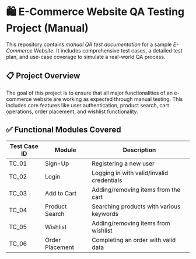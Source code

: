 # 🛍 E-Commerce Website QA Testing Project (Manual)

This repository contains *manual QA test documentation* for a sample *E-Commerce Website*. It includes comprehensive test cases, a detailed test plan, and use-case coverage to simulate a real-world QA process.



## 📋 Project Overview

The goal of this project is to ensure that all major functionalities of an e-commerce website are working as expected through manual testing. This includes core features like user authentication, product search, cart operations, order placement, and wishlist functionality.

## ✅ Functional Modules Covered

| Test Case ID | Module                 | Description                                 |
|--------------|------------------------|---------------------------------------------|
| TC_01        | Sign-Up                | Registering a new user                      |
| TC_02        | Login                  | Logging in with valid/invalid credentials   |
| TC_03        | Add to Cart            | Adding/removing items from the cart         |
| TC_04        | Product Search         | Searching products with various keywords    |
| TC_05        | Wishlist               | Adding/removing items from wishlist         |
| TC_06        | Order Placement        | Completing an order with valid data         |

